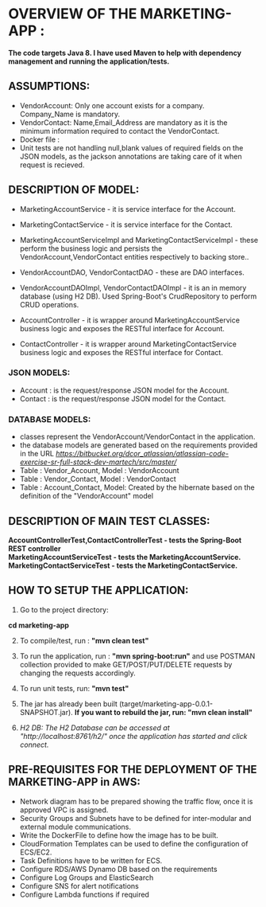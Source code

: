# OVERVIEW OF THE MARKETING-APP :

**The code targets Java 8. I have used Maven to help with dependency management and running the application/tests.**

## ASSUMPTIONS:
- VendorAccount: Only one account exists for a company. Company_Name is mandatory.
- VendorContact: Name,Email_Address are mandatory as it is the minimum information required to contact the VendorContact.
- Docker file : 
- Unit tests are not handling null,blank values of required fields on the JSON models, as the jackson annotations are taking care of it when request is recieved.

## DESCRIPTION OF MODEL:

- MarketingAccountService - it is service interface for the Account.
- MarketingContactService - it is service interface for the Contact.
- MarketingAccountServiceImpl and MarketingContactServiceImpl - these perform the business logic and persists the   VendorAccount,VendorContact entities respectively to backing store..

- VendorAccountDAO, VendorContactDAO - these are DAO interfaces.
- VendorAccountDAOImpl, VendorContactDAOImpl - it is an in memory database (using H2 DB). Used Spring-Boot's CrudRepository to perform CRUD operations.

- AccountController - it is wrapper around MarketingAccountService business logic and exposes the RESTful interface for Account.
- ContactController - it is wrapper around MarketingContactService business logic and exposes the RESTful interface for Contact.

### JSON MODELS:
 - Account : is the request/response JSON model for the Account.
 - Contact : is the request/response JSON model for the Contact. 

### DATABASE MODELS:
- classes represent the VendorAccount/VendorContact in the application.
- the database models are generated based on the requirements provided in the URL
_https://bitbucket.org/dcor_atlassian/atlassian-code-exercise-sr-full-stack-dev-martech/src/master/_
- Table : Vendor_Account, Model : VendorAccount
- Table : Vendor_Contact, Model : VendorContact
- Table : Account_Contact, Model: Created by the hibernate based on the definition of the "VendorAccount" model


## DESCRIPTION OF MAIN TEST CLASSES:

**AccountControllerTest,ContactControllerTest - tests the Spring-Boot REST controller** <br/>
**MarketingAccountServiceTest  - tests the MarketingAccountService.** <br/>
**MarketingContactServiceTest  - tests the MarketingContactService.** <br/>


## HOW TO SETUP THE APPLICATION:

1. Go to the project directory:

**cd marketing-app**

2. To compile/test, run : **"mvn clean test"**

3. To run the application, run : **"mvn spring-boot:run"** and use POSTMAN collection provided to make GET/POST/PUT/DELETE requests by changing the requests accordingly.

 
4. To run unit tests, run: **"mvn test"**

5. The jar has already been built (target/marketing-app-0.0.1-SNAPSHOT.jar). **If you want to rebuild the jar, run: "mvn clean install"**

6. _H2 DB: The H2 Database can be accessed at "http://localhost:8761/h2/" once the application has started and click connect._

## PRE-REQUISITES FOR THE DEPLOYMENT OF THE MARKETING-APP in AWS:
- Network diagram has to be prepared showing the traffic flow, once it is approved VPC is assigned.
- Security Groups and Subnets have to be defined for inter-modular and external module communications.
- Write the DockerFile to define how the image has to be built.
- CloudFormation Templates can be used to define the configuration of ECS/EC2.
- Task Definitions have to be written for ECS.
- Configure RDS/AWS Dynamo DB based on the requirements
- Configure Log Groups and ElasticSearch
- Configure SNS for alert notifications
- Configure Lambda functions if required
